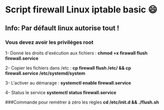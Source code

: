 # Script firewall Linux iptable basic :smile:

## Info: Par défault linux autorise tout !

### Vous devez avoir les priviléges root

1- Donné les droits d'exécution aux fichiers : **chmod +x firawall flush firewall.service**

2- Copier les fichiers dans /etc : **cp firewall flush /etc/ && cp firewall.service /etc/systemd/system**

3- L'activer au démarage : **systemctl enable firewall.service**

4- Status le service **systemctl status firewall.service**

###Commande pour remétrer à zéro les règles
**cd /etc/init.d && ./flush.sh**
